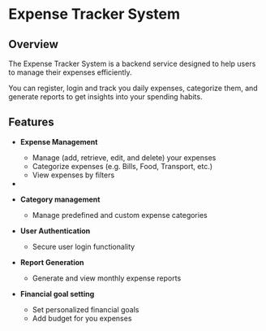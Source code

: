 # Expense Tracker System

## Overview

The Expense Tracker System is a backend service designed to help users
to manage their expenses efficiently.

You can register, login and track you daily expenses, categorize them,
and generate reports to get insights into your spending habits.

## Features

- **Expense Management**
    - Manage (add, retrieve, edit, and delete) your expenses
    - Categorize expenses (e.g. Bills, Food, Transport, etc.)
    - View expenses by filters

- 
- **Category management**
    - Manage predefined and custom expense categories


- **User Authentication**
  - Secure user login functionality


- **Report Generation** 
  - Generate and view monthly expense reports


- **Financial goal setting**
  - Set personalized financial goals
  - Add budget for you expenses
